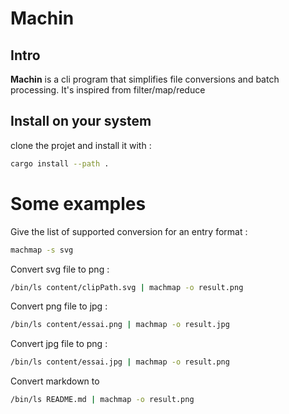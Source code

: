 # Machin

## Intro

**Machin** is a cli program that simplifies file conversions and batch processing.
It's inspired from filter/map/reduce

## Install on your system

clone the projet and install it with :

```zsh
cargo install --path .
```

# Some examples

Give the list of supported conversion for an entry format :

```zsh
machmap -s svg
```

Convert svg file to png :

```zsh
/bin/ls content/clipPath.svg | machmap -o result.png
```

Convert png file to jpg :

```zsh
/bin/ls content/essai.png | machmap -o result.jpg
```

Convert jpg file to png :

```zsh
/bin/ls content/essai.jpg | machmap -o result.png
```

Convert markdown to 

```zsh
/bin/ls README.md | machmap -o result.png
```
